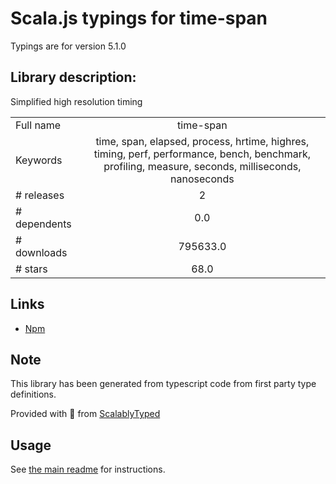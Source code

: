 
# Scala.js typings for time-span

Typings are for version 5.1.0

## Library description:
Simplified high resolution timing

|                    |                 |
| ------------------ | :-------------: |
| Full name          | time-span |
| Keywords           | time, span, elapsed, process, hrtime, highres, timing, perf, performance, bench, benchmark, profiling, measure, seconds, milliseconds, nanoseconds |
| # releases         | 2 |
| # dependents       | 0.0 |
| # downloads        | 795633.0 |
| # stars            | 68.0 |

## Links
- [Npm](https://www.npmjs.com/package/time-span)
    


## Note
This library has been generated from typescript code from first party type definitions.

Provided with :purple_heart: from [ScalablyTyped](https://github.com/oyvindberg/ScalablyTyped)

## Usage
See [the main readme](../../readme.md) for instructions.


